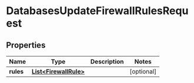 

# DatabasesUpdateFirewallRulesRequest


## Properties

| Name | Type | Description | Notes |
|------------ | ------------- | ------------- | -------------|
|**rules** | [**List&lt;FirewallRule&gt;**](FirewallRule.md) |  |  [optional] |



